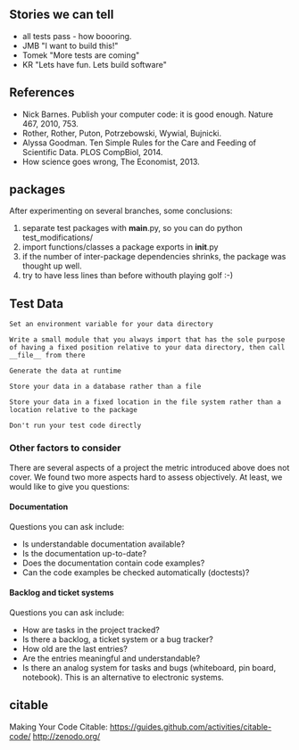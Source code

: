 ## Stories we can tell

* all tests pass - how boooring.
* JMB "I want to build this!"
* Tomek "More tests are coming"
* KR "Lets have fun. Lets build software"

## References

* Nick Barnes. Publish your computer code: it is good enough. Nature 467, 2010, 753.
* Rother, Rother, Puton, Potrzebowski, Wywial, Bujnicki.
* Alyssa Goodman. Ten Simple Rules for the Care and Feeding of Scientific Data. PLOS CompBiol, 2014.
* How science goes wrong, The Economist, 2013.

## packages
After experimenting on several branches, some conclusions:
1. separate test packages with __main__.py, so you can do python test_modifications/
2. import functions/classes a package exports in __init__.py
3. if the number of inter-package dependencies shrinks, the package was thought up well.
4. try to have less lines than before withouth playing golf :-)

## Test Data


    Set an environment variable for your data directory

    Write a small module that you always import that has the sole purpose of having a fixed position relative to your data directory, then call __file__ from there

    Generate the data at runtime

    Store your data in a database rather than a file

    Store your data in a fixed location in the file system rather than a location relative to the package

    Don't run your test code directly

### Other factors to consider

There are several aspects of a project the metric introduced above does not cover. We found two more aspects hard to assess objectively. At least, we would like to give you questions:

#### Documentation
Questions you can ask include:
* Is understandable documentation available?
* Is the documentation up-to-date?
* Does the documentation contain code examples?
* Can the code examples be checked automatically (doctests)?

#### Backlog and ticket systems
Questions you can ask include:
* How are tasks in the project tracked?
* Is there a backlog, a ticket system or a bug tracker?
* How old are the last entries?
* Are the entries meaningful and understandable?
* Is there an analog system for tasks and bugs (whiteboard, pin board, notebook). This is an alternative to electronic systems.


## citable
Making Your Code Citable: https://guides.github.com/activities/citable-code/
http://zenodo.org/
